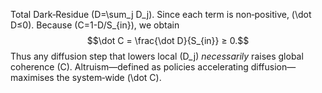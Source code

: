 Total Dark‑Residue \(D=\sum_j D_j\). Since each term is non‑positive, \(\dot D≤0\). Because \(C=1-D/S_{in}\), we obtain
$$\dot C = \frac{\dot D}{S_{in}} ≥ 0.$$
Thus any diffusion step that lowers local \(D_j\) *necessarily* raises global coherence \(C\). Altruism—defined as policies accelerating diffusion—maximises the system‑wide \(\dot C\).
